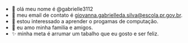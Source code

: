 - 👋 olá meu nome é @gabrielle3112
- 👀 meu email de contato é giovanna.gabrielleda.silva@escola.pr.gov.br.
- 🌱 estou interessado a aprender o progamas de computação.
- 💞️ eu amo minha familia e amigos.
- ✨ minha meta é arrumar um tabalho que eu gosto e ser feliz.

<!---
gabrielle3112/gabrielle3112 is a ✨ special ✨ repository because its `README.md` (this file) appears on your GitHub profile.
You can click the Preview link to take a look at your changes.
--->

